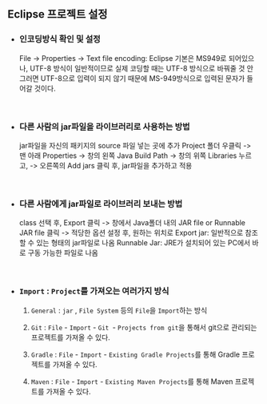 ## Eclipse 프로젝트 설정

- ### 인코딩방식 확인 및 설정

  File -> Properties -> Text file encoding: Eclipse 기본은 MS949로 되어있으나,
  UTF-8 방식이 일반적이므로 실제 코딩할 때는 UTF-8 방식으로 바꿔줄 것
  안그러면 UTF-8으로 입력이 되지 않기 때문에 MS-949방식으로 입력된 문자가 들어갈 것이다.

<br>

- ### 다른 사람의 jar파일을 라이브러리로 사용하는 방법

  jar파일을 자신의 패키지의 source 파일 넣는 곳에 추가
  Project 폴더 우클릭 -> 맨 아래 Properties -> 창의 왼쪽 Java Build Path
  -> 창의 위쪽 Libraries 누르고, -> 오른쪽의 Add jars 클릭 후, jar파일을 추가하고 적용

   <br>

- ### 다른 사람에게 jar파일로 라이브러리 보내는 방법

  class 선택 후, Export 클릭 -> 창에서 Java폴더 내의 JAR file or Runnable JAR file 클릭
  -> 적당한 옵션 설정 후, 원하는 위치로 Export
  jar: 일반적으로 참조할 수 있는 형태의 jar파일로 나옴
  Runnable Jar: JRE가 설치되어 있는 PC에서 바로 구동 가능한 파일로 나옴

<br>

- ### `Import` : `Project`를 가져오는 여러가지 방식

  1. `General` : `jar` , `File System` 등의 `File`을 `Import`하는 방식

  2. `Git` : `File` - `Import` - `Git `- `Projects from git`을 통해서 git으로 관리되는 프로젝트를 가져올 수 있다.

  3. `Gradle` : `File` - `Import` - `Existing Gradle Projects`를 통해 Gradle 프로젝트를 가져올 수 있다.

  4. `Maven` : `File` - `Import` - `Existing Maven Projects`를 통해 Maven 프로젝트를 가져올 수 있다.

<br>
